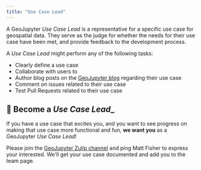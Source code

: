 ```yaml
---
title: "Use Case Lead"
---
```


A GeoJupyter _Use Case Lead_ is a representative for a specific use case for geospatial
data.
They serve as the judge for whether the needs for their use case have been met, and
provide feedback to the development process.

A _Use Case Lead_ might perform any of the following tasks:

* Clearly define a use case
* Collaborate with users to 
* Author blog posts on the [GeoJupyter blog](https://geojupyter.org/blog) regarding
  their use case
* Comment on issues related to their use case
* Test Pull Requests related to their use case


## 🫵 Become a _Use Case Lead__

If you have a use case that excites you, and you want to see progress on making that use
case more functional and fun, **we want you** as a GeoJupyter _Use Case Lead_!

Please join the [GeoJupyter Zulip channel](https://jupyter.zulipchat.com/#narrow/channel/471314-geojupyter)
and ping Matt Fisher to express your interested.
We'll get your use case documented and add you to the team page.
